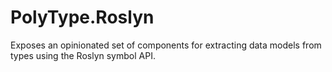 # PolyType.Roslyn

Exposes an opinionated set of components for extracting data models from types using the Roslyn symbol API.
